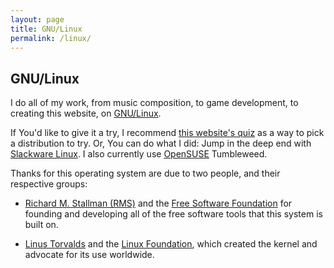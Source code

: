 ```yaml
---
layout: page
title: GNU/Linux
permalink: /linux/
---
```


## GNU/Linux

I do all of my work, from music composition, to game development, to
creating this website, on [GNU/Linux][1].

If You\'d like to give it a try, I recommend [this website\'s quiz][2]
as a way to pick a distribution to try. Or, You can do what I did:
Jump in the deep end with [Slackware Linux][3]. I also currently use
[OpenSUSE][] Tumbleweed.

Thanks for this operating system are due to two people, and their
respective groups:

* [Richard M. Stallman (RMS)][4] and the [Free Software Foundation][5]
  for founding and developing all of the free software tools that this
  system is built on.

* [Linus Torvalds][6] and the [Linux Foundation][7], which created the
  kernel and advocate for its use worldwide.


[OpenSUSE]: https://www.opensuse.org/
[1]: http://www.gnu.org/gnu/linux-and-gnu.en.html 
[2]: https://distrochooser.de/en
[3]: http://www.slackware.com/ 
[4]: https://stallman.org/ 
[5]: http://www.fsf.org/ 
[6]: http://catb.org/~esr/faqs/linus/ 
[7]: http://www.linuxfoundation.org/ 
